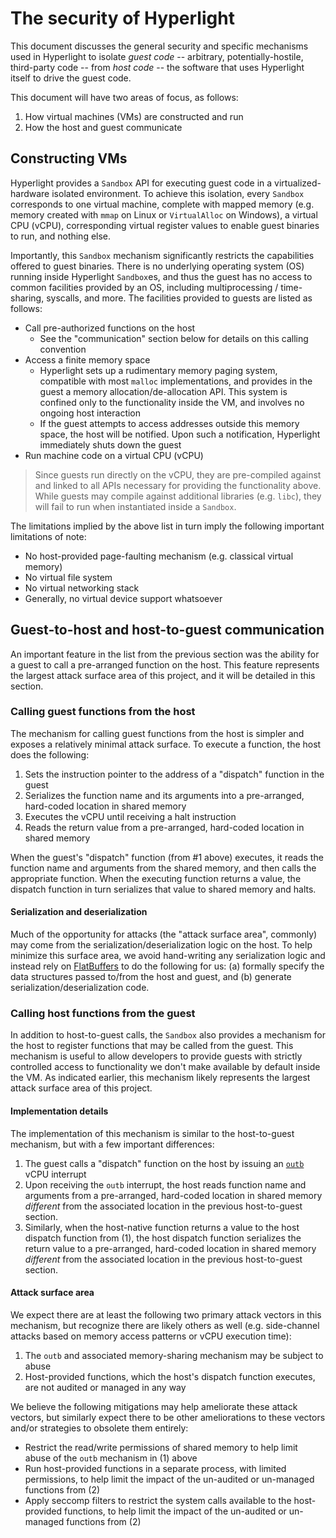 # The security of Hyperlight

This document discusses the general security and specific mechanisms used in Hyperlight to isolate _guest code_ -- arbitrary, potentially-hostile, third-party code -- from _host code_ -- the software that uses Hyperlight itself to drive the guest code.

This document will have two areas of focus, as follows:

1. How virtual machines (VMs) are constructed and run
2. How the host and guest communicate

## Constructing VMs

Hyperlight provides a `Sandbox` API for executing guest code in a virtualized-hardware isolated environment. To achieve this isolation, every `Sandbox` corresponds to one virtual machine, complete with mapped memory (e.g. memory created with `mmap` on Linux or `VirtualAlloc` on Windows), a virtual CPU (vCPU), corresponding virtual register values to enable guest binaries to run, and nothing else.

Importantly, this `Sandbox` mechanism significantly restricts the capabilities offered to guest binaries. There is no underlying operating system (OS) running inside Hyperlight `Sandbox`es, and thus the guest has no access to common facilities provided by an OS, including multiprocessing / time-sharing, syscalls, and more. The facilities provided to guests are listed as follows:

- Call pre-authorized functions on the host
  - See the "communication" section below for details on this calling convention
- Access a finite memory space
  - Hyperlight sets up a rudimentary memory paging system, compatible with most `malloc` implementations, and provides in the guest a memory allocation/de-allocation API. This system is confined only to the functionality inside the VM, and involves no ongoing host interaction
  - If the guest attempts to access addresses outside this memory space, the host will be notified. Upon such a notification, Hyperlight immediately shuts down the guest
- Run machine code on a virtual CPU (vCPU)

> Since guests run directly on the vCPU, they are pre-compiled against and linked to all APIs necessary for providing the functionality above. While guests may compile against additional libraries (e.g. `libc`), they will fail to run when instantiated inside a `Sandbox`.

The limitations implied by the above list in turn imply the following important limitations of note:

- No host-provided page-faulting mechanism (e.g. classical virtual memory)
- No virtual file system
- No virtual networking stack
- Generally, no virtual device support whatsoever

## Guest-to-host and host-to-guest communication

An important feature in the list from the previous section was the ability for a guest to call a pre-arranged function on the host. This feature represents the largest attack surface area of this project, and it will be detailed in this section.

### Calling guest functions from the host

The mechanism for calling guest functions from the host is simpler and exposes a relatively minimal attack surface. To execute a function, the host does the following:

1. Sets the instruction pointer to the address of a "dispatch" function in the guest
2. Serializes the function name and its arguments into a pre-arranged, hard-coded location in shared memory
3. Executes the vCPU until receiving a halt instruction
4. Reads the return value from a pre-arranged, hard-coded location in shared memory 

When the guest's "dispatch" function (from #1 above) executes, it reads the function name and arguments from the shared memory, and then calls the appropriate function. When the executing function returns a value, the dispatch function in turn serializes that value to shared memory and halts.

#### Serialization and deserialization

Much of the opportunity for attacks (the "attack surface area", commonly) may come from the serialization/deserialization logic on the host. To help minimize this surface area, we avoid hand-writing any serialization logic and instead rely on [FlatBuffers](https://flatbuffers.dev) to do the following for us: (a) formally specify the data structures passed to/from the host and guest, and (b) generate serialization/deserialization code.

### Calling host functions from the guest

In addition to host-to-guest calls, the `Sandbox` also provides a mechanism for the host to register functions that may be called from the guest. This mechanism is useful to allow developers to provide guests with strictly controlled access to functionality we don't make available by default inside the VM. As indicated earlier, this mechanism likely represents the largest attack surface area of this project.

#### Implementation details

The implementation of this mechanism is similar to the host-to-guest mechanism, but with a few important differences:

1. The guest calls a "dispatch" function on the host by issuing an [`outb`](https://man7.org/linux/man-pages/man2/outb.2.html) vCPU interrupt
2. Upon receiving the `outb` interrupt, the host reads function name and arguments from a pre-arranged, hard-coded location in shared memory _different_ from the associated location in the previous host-to-guest section.
3. Similarly, when the host-native function returns a value to the host dispatch function from (1), the host dispatch function serializes the return value to a pre-arranged, hard-coded location in shared memory _different_ from the associated location in the previous host-to-guest section.

#### Attack surface area

We expect there are at least the following two primary attack vectors in this mechanism, but recognize there are likely others as well (e.g. side-channel attacks based on memory access patterns or vCPU execution time):

1. The `outb` and associated memory-sharing mechanism may be subject to abuse
2. Host-provided functions, which the host's dispatch function executes, are not audited or managed in any way

We believe the following mitigations may help ameliorate these attack vectors, but similarly expect there to be other ameliorations to these vectors and/or strategies to obsolete them entirely:

- Restrict the read/write permissions of shared memory to help limit abuse of the `outb` mechanism in (1) above
- Run host-provided functions in a separate process, with limited permissions, to help limit the impact of the un-audited or un-managed functions from (2)
- Apply seccomp filters to restrict the system calls available to the host-provided functions, to help limit the impact of the un-audited or un-managed functions from (2)
